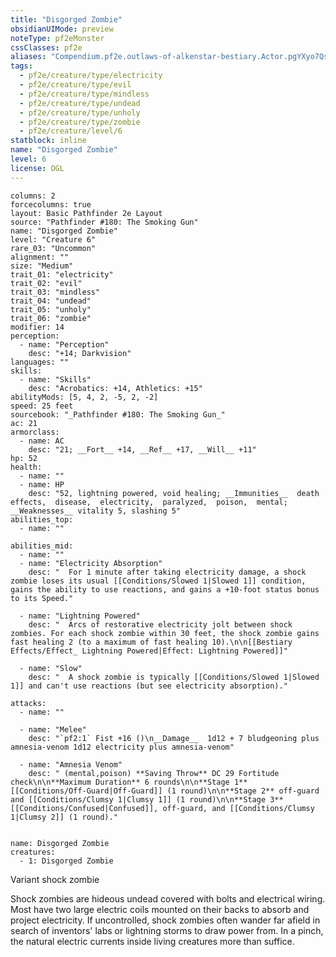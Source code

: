 ```yaml
---
title: "Disgorged Zombie"
obsidianUIMode: preview
noteType: pf2eMonster
cssClasses: pf2e
aliases: "Compendium.pf2e.outlaws-of-alkenstar-bestiary.Actor.pgYXyo7Qs9b84bQh" 
tags:
  - pf2e/creature/type/electricity
  - pf2e/creature/type/evil
  - pf2e/creature/type/mindless
  - pf2e/creature/type/undead
  - pf2e/creature/type/unholy
  - pf2e/creature/type/zombie
  - pf2e/creature/level/6
statblock: inline
name: "Disgorged Zombie"
level: 6
license: OGL
---
```


```statblock
columns: 2
forcecolumns: true
layout: Basic Pathfinder 2e Layout
source: "Pathfinder #180: The Smoking Gun"
name: "Disgorged Zombie"
level: "Creature 6"
rare_03: "Uncommon"
alignment: ""
size: "Medium"
trait_01: "electricity"
trait_02: "evil"
trait_03: "mindless"
trait_04: "undead"
trait_05: "unholy"
trait_06: "zombie"
modifier: 14
perception:
  - name: "Perception"
    desc: "+14; Darkvision"
languages: ""
skills:
  - name: "Skills"
    desc: "Acrobatics: +14, Athletics: +15"
abilityMods: [5, 4, 2, -5, 2, -2]
speed: 25 feet
sourcebook: "_Pathfinder #180: The Smoking Gun_"
ac: 21
armorclass:
  - name: AC
    desc: "21; __Fort__ +14, __Ref__ +17, __Will__ +11"
hp: 52
health:
  - name: ""
  - name: HP
    desc: "52, lightning powered, void healing; __Immunities__  death effects,  disease,  electricity,  paralyzed,  poison,  mental; __Weaknesses__ vitality 5, slashing 5"
abilities_top:
  - name: ""

abilities_mid:
  - name: ""
  - name: "Electricity Absorption"
    desc: "  For 1 minute after taking electricity damage, a shock zombie loses its usual [[Conditions/Slowed 1|Slowed 1]] condition, gains the ability to use reactions, and gains a +10-foot status bonus to its Speed."

  - name: "Lightning Powered"
    desc: "  Arcs of restorative electricity jolt between shock zombies. For each shock zombie within 30 feet, the shock zombie gains fast healing 2 (to a maximum of fast healing 10).\n\n[[Bestiary Effects/Effect_ Lightning Powered|Effect: Lightning Powered]]"

  - name: "Slow"
    desc: "  A shock zombie is typically [[Conditions/Slowed 1|Slowed 1]] and can't use reactions (but see electricity absorption)."

attacks:
  - name: ""

  - name: "Melee"
    desc: "`pf2:1` Fist +16 ()\n__Damage__  1d12 + 7 bludgeoning plus amnesia-venom 1d12 electricity plus amnesia-venom"

  - name: "Amnesia Venom"
    desc: " (mental,poison) **Saving Throw** DC 29 Fortitude check\n\n**Maximum Duration** 6 rounds\n\n**Stage 1** [[Conditions/Off-Guard|Off-Guard]] (1 round)\n\n**Stage 2** off-guard and [[Conditions/Clumsy 1|Clumsy 1]] (1 round)\n\n**Stage 3** [[Conditions/Confused|Confused]], off-guard, and [[Conditions/Clumsy 1|Clumsy 2]] (1 round)."
 
```

```encounter-table
name: Disgorged Zombie
creatures:
  - 1: Disgorged Zombie
```


Variant shock zombie

Shock zombies are hideous undead covered with bolts and electrical wiring. Most have two large electric coils mounted on their backs to absorb and project electricity. If uncontrolled, shock zombies often wander far afield in search of inventors' labs or lightning storms to draw power from. In a pinch, the natural electric currents inside living creatures more than suffice.
